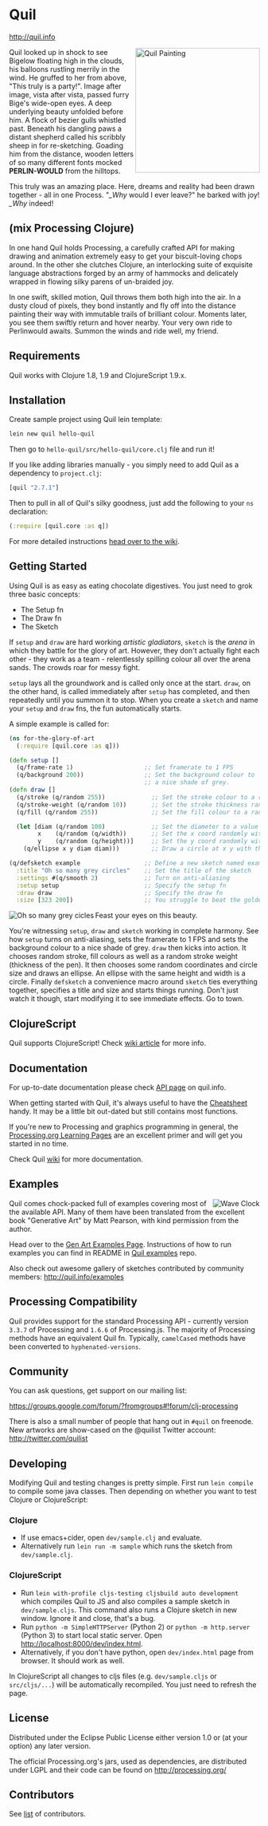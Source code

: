 # Quil

http://quil.info

<img src="https://github.com/quil/quil/blob/master/dev-resources/quil.png" alt="Quil Painting" title="Quil" align="right" width="250"/>

Quil looked up in shock to see Bigelow floating high in the clouds, his balloons rustling merrily in the wind. He gruffed to her from above, "This truly is a party!". Image after image, vista after vista, passed furry Bige's wide-open eyes. A deep underlying beauty unfolded before him. A flock of bezier gulls whistled past. Beneath his dangling paws a distant shepherd called his scribbly sheep in for re-sketching. Goading him from the distance, wooden letters of so many different fonts mocked **PERLIN-WOULD** from the hilltops.

This truly was an amazing place. Here, dreams and reality had been drawn together - all in one Process. "*_Why* would I ever leave?" he barked with joy! *_Why* indeed!

## (mix Processing Clojure)

In one hand Quil holds Processing, a carefully crafted API for making drawing and animation extremely easy to get your biscuit-loving chops around. In the other she clutches Clojure, an interlocking suite of exquisite language abstractions forged by an army of hammocks and delicately wrapped in flowing silky parens of un-braided joy.

In one swift, skilled motion, Quil throws them both high into the air. In a dusty cloud of pixels, they bond instantly and fly off into the distance painting their way with immutable trails of brilliant colour. Moments later, you see them swiftly return and hover nearby. Your very own ride to Perlinwould awaits. Summon the winds and ride well, my friend.

## Requirements

Quil works with Clojure 1.8, 1.9 and ClojureScript 1.9.x.

## Installation

Create sample project using Quil lein template:
```bash
lein new quil hello-quil
```
Then go to `hello-quil/src/hello-quil/core.clj` file and run it!

If you like adding libraries manually - you simply need to add Quil as a dependency to `project.clj`:

```clojure
[quil "2.7.1"]
```

Then to pull in all of Quil's silky goodness, just add the following to your `ns` declaration:

```clojure
(:require [quil.core :as q])
```

For more detailed instructions [head over to the wiki](https://github.com/quil/quil/wiki/Installing).

## Getting Started

Using Quil is as easy as eating chocolate digestives. You just need to grok three basic concepts:

* The Setup fn
* The Draw fn
* The Sketch

If `setup` and `draw` are hard working *artistic gladiators*, `sketch` is the *arena* in which they battle for the glory of art. However, they don't actually fight each other - they work as a team - relentlessly spilling colour all over the arena sands. The crowds roar for messy fight.

`setup` lays all the groundwork and is called only once at the start. `draw`, on the other hand, is called immediately after `setup` has completed, and then repeatedly until you summon it to stop. When you create a `sketch` and name your `setup` and `draw` fns, the fun automatically starts.

A simple example is called for:

```clojure
(ns for-the-glory-of-art
  (:require [quil.core :as q]))

(defn setup []
  (q/frame-rate 1)                    ;; Set framerate to 1 FPS
  (q/background 200))                 ;; Set the background colour to
                                      ;; a nice shade of grey.
(defn draw []
  (q/stroke (q/random 255))             ;; Set the stroke colour to a random grey
  (q/stroke-weight (q/random 10))       ;; Set the stroke thickness randomly
  (q/fill (q/random 255))               ;; Set the fill colour to a random grey

  (let [diam (q/random 100)             ;; Set the diameter to a value between 0 and 100
        x    (q/random (q/width))       ;; Set the x coord randomly within the sketch
        y    (q/random (q/height))]     ;; Set the y coord randomly within the sketch
    (q/ellipse x y diam diam)))         ;; Draw a circle at x y with the correct diameter

(q/defsketch example                  ;; Define a new sketch named example
  :title "Oh so many grey circles"    ;; Set the title of the sketch
  :settings #(q/smooth 2)             ;; Turn on anti-aliasing
  :setup setup                        ;; Specify the setup fn
  :draw draw                          ;; Specify the draw fn
  :size [323 200])                    ;; You struggle to beat the golden ratio
```

<img src="https://github.com/quil/quil/blob/master/dev-resources/grey-circles.png" alt="Oh so many grey cicles" title="Oh so many grey cicles" align="left" />

Feast your eyes on this beauty.

You're witnessing `setup`, `draw` and `sketch` working in complete harmony. See how `setup` turns on anti-aliasing, sets the framerate to 1 FPS and sets the background colour to a nice shade of grey. `draw` then kicks into action. It chooses random stroke, fill colours as well as a random stroke weight (thickness of the pen). It then chooses some random coordinates and circle size and draws an ellipse. An ellipse with the same height and width is a circle. Finally `defsketch` a convenience macro around `sketch` ties everything together, specifies a title and size and starts things running. Don't just watch it though, start modifying it to see immediate effects. Go to town.

## ClojureScript

Quil supports ClojureScript! Check [wiki article](https://github.com/quil/quil/wiki/ClojureScript) for more info.

## Documentation

For up-to-date documentation please check [API page](http://quil.info/api) on quil.info.

When getting started with Quil, it's always useful to have the [Cheatsheet](https://github.com/quil/quil/raw/master/docs/cheatsheet/cheat-sheet.pdf) handy. It may be a little bit out-dated but still contains most functions.

If you're new to Processing and graphics programming in general, the [Processing.org Learning Pages](http://processing.org/learning/) are an excellent primer and will get you started in no time.

Check Quil [wiki](https://github.com/quil/quil/wiki) for more documentation.

## Examples

<img src="https://github.com/quil/quil/blob/master/dev-resources/waves.png" alt="Wave Clock" title="Wave Clock" align="right" />

Quil comes chock-packed full of examples covering most of the available API. Many of them have been translated from the excellent book "Generative Art" by Matt Pearson, with kind permission from the author.

Head over to the [Gen Art Examples Page](https://github.com/quil/quil-examples/tree/master/src/quil_sketches/gen_art/README.md). Instructions of how to run examples you can find in README in [Quil examples](https://github.com/quil/quil-examples) repo.

Also check out awesome gallery of sketches contributed by community members: http://quil.info/examples

## Processing Compatibility

Quil provides support for the standard Processing API - currently version `3.3.7` of Processing and `1.6.6` of Processing.js. The majority of Processing methods have an equivalent Quil fn. Typically, `camelCased` methods have been converted to `hyphenated-versions`.

## Community

You can ask questions, get support on our mailing list:

https://groups.google.com/forum/?fromgroups#!forum/clj-processing

There is also a small number of people that hang out in `#quil` on freenode. New artworks are show-cased on the @quilist Twitter account: http://twitter.com/quilist

## Developing

Modifying Quil and testing changes is pretty simple. First run `lein compile` to compile some java classes. Then depending on whether you want to test Clojure or ClojureScript:

### Clojure

* If use emacs+cider, open `dev/sample.clj` and evaluate.
* Alternatively run `lein run -m sample` which runs the sketch from `dev/sample.clj`.

### ClojureScript

* Run `lein with-profile cljs-testing cljsbuild auto development` which compiles Quil to JS and also compiles a sample sketch in `dev/sample.cljs`. This command also runs a Clojure sketch in new window. Ignore it and close, that's a bug.
* Run `python -m SimpleHTTPServer` (Python 2) or `python -m http.server` (Python 3) to start local static server. Open [http://localhost:8000/dev/index.html](http://localhost:8000/dev/index.html).
* Alternatively, if you don't have python, open `dev/index.html` page from browser. It should work as well.

In ClojureScript all changes to cljs files (e.g. `dev/sample.cljs` or `src/cljs/...`) will be automatically recompiled. You just need to refresh the page.

## License

Distributed under the Eclipse Public License either version 1.0 or (at your option) any later version.

The official Processing.org's jars, used as dependencies, are distributed under LGPL and their code can be found on http://processing.org/

## Contributors ##

See [list](https://github.com/quil/quil/graphs/contributors) of contributors.
